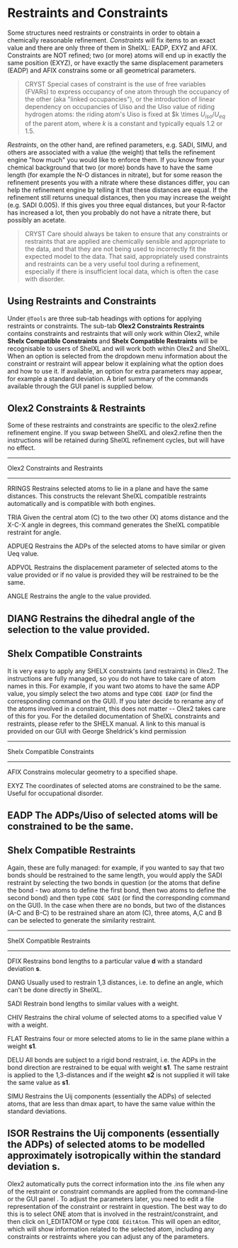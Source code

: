 # Restraints and Constraints
Some structures need restraints or constraints in order to obtain a chemically reasonable refinement. *Constraints* will fix items to an exact value and there are only three of them in ShelXL: EADP, EXYZ and AFIX. Constraints are NOT refined; two (or more) atoms will end up in exactly the same position (EXYZ), or have exactly the same displacement parameters (EADP) and AFIX constrains some or all geometrical parameters. 

>CRYST Special cases of constraint is the use of free variables (FVARs) to express occupancy of one atom through the occupancy of the other (aka "linked occupancies"), or the introduction of linear dependency on occupancies of Uiso and the Uiso value of riding hydrogen atoms: the riding atom's Uiso is fixed at $k \times $U_{iso}/U_{eq}$ of the parent atom, where $k$ is a constant and typically equals 1.2 or 1.5.

*Restraints*, on the other hand, are refined parameters, e.g. SADI, SIMU, and others are associated with a value (the weight) that tells the refinement engine "how much" you would like to enforce them. If you know from your chemical background that two (or more) bonds have to have the same length (for example the N-O distances in nitrate), but for some reason the refinement presents you with a nitrate where these distances differ, you can help the refinement engine by telling it that these distances are equal. If the refinement still returns unequal distances, then you may increase the weight (e.g. SADI 0.005). If this gives you three equal distances, but your R-factor has increased a lot, then you probably do not have a nitrate there, but possibly an acetate.

 >CRYST Care should always be taken to ensure that any constraints or restraints that are applied are chemically sensible and appropriate to the data, and that they are not being used to incorrectly fit the expected model to the data. That said, appropriately used constraints and restraints can be a very useful tool during a refinement, especially if there is insufficient local data, which is often the case with disorder.

## Using Restraints and Constraints
Under `@Tools` are three sub-tab headings with options for applying restraints or constraints. The sub-tab **Olex2 Constraints Restraints** contains constraints and restraints that will only work within Olex2, while **Shelx Compatible Constraints** and **Shelx Compatible Restraints** will be recognisable to users of ShelXL and will work both within Olex2 and ShelXL. When an option is selected from the dropdown menu information about the constraint or restraint will appear below it explaining what the option does and how to use it. If available, an option for extra parameters may appear, for example a standard deviation. A brief summary of the commands available through the GUI panel is supplied below.

## Olex2 Constraints & Restraints
Some of these restraints and constraints are specific to the olex2.refine refinement engine. If you swap between ShelXL and olex2.refine then the instructions will be retained during ShelXL refinement cycles, but will have no effect.

---------------------------------------------------------------------------
Olex2 Constraints and Restraints
-------     ---------------------------------------------------------------
RRINGS 	Restrains selected atoms to lie in a plane and have the same distances. 		This constructs the relevant ShelXL compatible restraints automatically 		and is compatible with both engines.

TRIA 		Given the central atom (C) to the two other (X) atoms distance and the 		X-C-X angle in degrees, this command generates the ShelXL compatible 			restraint for angle.

ADPUEQ 	Restrains the ADPs of the selected atoms to have similar or given Ueq value.

ADPVOL 	Restrains the displacement parameter of selected atoms to the value 			provided or if no value is provided they will be restrained to be the 		same.

ANGLE 	Restrains the angle to the value provided.

DIANG 	Restrains the dihedral angle of the selection to the value provided.
---------------------------------------------------------------------------

## Shelx Compatible Constraints
It is very easy to apply any SHELX constraints (and restraints) in Olex2. The instructions are fully managed, so you do not have to take care of atom names in this. For example, if you want two atoms to have the same ADP value, you simply select the two atoms and type `CODE EADP` (or find the corresponding command on the GUI). If you later decide to rename any of the atoms involved in a constraint, this does not matter -- Olex2 takes care of this for you.
For the detailed documentation of ShelXL constraints and restraints, please refer to the SHELX manual. A link to this manual is provided on our GUI with George Sheldrick's kind permission

---------------------------------------------------------------------------
Shelx Compatible Constraints
-------     ---------------------------------------------------------------
AFIX 	Constrains molecular geometry to a specified shape.

EXYZ 	The coordinates of selected atoms are constrained to be the same. Useful for 	occupational disorder.

EADP 	The ADPs/Uiso of selected atoms will be constrained to be the same.
---------------------------------------------------------------------------

## Shelx Compatible Restraints

Again, these are fully managed: for example, if you wanted to say that two bonds should be restrained to the same length, you would apply the SADI restraint by selecting the two bonds in question (or the atoms that define the bond - two atoms to define the first bond, then two atoms to define the second bond) and then type `CODE SADI` (or find the corresponding command on the GUI). In the case when there are no bonds, but two of the distances (A-C and B-C) to be restrained share an atom (C), three atoms, A,C and B can be selected to generate the similarity restraint. 

---------------------------------------------------------------------------
ShelX Compatible Restraints
-------     ---------------------------------------------------------------
DFIX	Restrains bond lengths to a particular value **d** with a standard deviation 	**s**.

DANG 	Usually used to restrain 1,3 distances, i.e. to define an angle, which can't 	be done directly in ShelXL.

SADI 	Restrain bond lengths to similar values with a weight.

CHIV 	Restrains the chiral volume of selected atoms to a specified value V with a 	weight.

FLAT 	Restrains four or more selected atoms to lie in the same plane within a 	weight **s1**.

DELU 	All bonds are subject to a rigid bond restraint, i.e. the ADPs in the bond 	direction are restrained to be equal with weight **s1**. The same restraint 	is applied to the 1,3-distances and if the weight **s2** is not supplied it 	will take the same value as **s1**.

SIMU 	Restrains the Uij components (essentially the ADPs) of selected atoms, that 	are less than dmax apart, to have the same value within the standard 	deviations.

ISOR 	Restrains the Uij components (essentially the ADPs) of selected atoms to be 	modelled approximately isotropically within the standard deviation **s**.
---------------------------------------------------------------------------

Olex2 automatically puts the correct information into the .ins file when any of the restraint or constraint commands are applied from the command-line or the GUI panel . To adjust the parameters later, you need to edit a file representation of the constraint or restraint in question. The best way to do this is to select ONE atom that is involved in the restraint/constraint, and then click on I_EDITATOM or type `CODE EditAtom`. This will open an editor, which will show information related to the selected atom, including any constraints or restraints where you can adjust any of the parameters.

